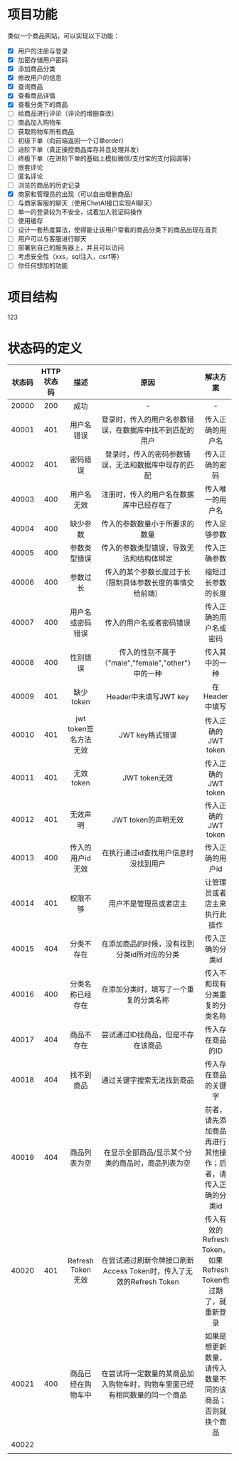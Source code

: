 # 项目功能

类似⼀个商品网站，可以实现以下功能：

- [x] 用户的注册与登录
- [x] 加密存储用户密码
- [x] 添加商品分类
- [x] 修改用户的信息
- [x] 查询商品
- [x] 查看商品详情
- [x] 查看分类下的商品
- [ ] 给商品进行评论（评论的增删查改）
- [ ] 商品加入购物车
- [ ] 获取购物车所有商品
- [ ] 初级下单（向前端返回⼀个订单order）
- [ ] 进阶下单（真正操控商品库存并且处理并发）
- [ ] 终极下单（在进阶下单的基础上模拟微信/支付宝的支付回调等）
- [ ] 嵌套评论
- [ ] 匿名评论
- [ ] 浏览的商品的历史记录
- [x] 商家和管理员的出现（可以自由增删商品）
- [ ] 与商家客服的聊天（使用ChatAI接口实现AI聊天）
- [ ] 单⼀的登录较为不安全，试着加入验证码操作
- [ ] 使用缓存
- [ ] 设计⼀套热度算法，使得能让该用户常看的商品分类下的商品出现在首页
- [ ] 用户可以与客服进行聊天
- [ ] 部署到自己的服务器上，并且可以访问
- [ ] 考虑安全性（xxs，sql注入，csrf等）
- [ ] 你任何想加的功能

# 项目结构

123

#  状态码的定义

| 状态码 | HTTP状态码 |         描述          |                             原因                             |                           解决方案                           |
| :----: | :--------: | :-------------------: | :----------------------------------------------------------: | :----------------------------------------------------------: |
| 20000  |    200     |         成功          |                              -                               |                              -                               |
| 40001  |    401     |      用户名错误       |   登录时，传入的用户名参数错误，在数据库中找不到匹配的用户   |                       传入正确的用户名                       |
| 40002  |    401     |       密码错误        |     登录时，传入的密码参数错误，无法和数据库中现存的匹配     |                        传入正确的密码                        |
| 40003  |    400     |      用户名无效       |           注册时，传入的用户名在数据库中已经存在了           |                       传入唯一的用户名                       |
| 40004  |    400     |       缺少参数        |                传入的参数数量小于所要求的数量                |                         传入足够参数                         |
| 40005  |    400     |     参数类型错误      |           传入的参数类型错误，导致无法和结构体绑定           |                         传入正确参数                         |
| 40006  |    400     |       参数过长        |  传入的某个参数长度过于长（限制具体参数长度的事情交给前端）  |                      缩短过长参数的长度                      |
| 40007  |    400     |   用户名或密码错误    |                   传入的用户名或者密码错误                   |                    传入正确的用户名或密码                    |
| 40008  |    400     |       性别错误        |     传入的性别不属于（"male","female","other"）中的一种      |                        传入其中的一种                        |
| 40009  |    401     |       缺少token       |                    Header中未填写JWT key                     |                        在Header中填写                        |
| 40010  |    401     | jwt token签名方法无效 |                       JWT key格式错误                        |                     传入正确的JWT token                      |
| 40011  |    401     |       无效token       |                        JWT token无效                         |                     传入正确的JWT token                      |
| 40012  |    401     |       无效声明        |                     JWT token的声明无效                      |                     传入正确的JWT token                      |
| 40013  |    400     |   传入的用户id无效    |             在执行通过id查找用户信息时没找到用户             |                       传入正确的用户id                       |
| 40014  |    401     |       权限不够        |                    用户不是管理员或者店主                    |                 让管理员或者店主来执行此操作                 |
| 40015  |    404     |      分类不存在       |         在添加商品的时候，没有找到分类id所对应的分类         |                       传入正确的分类id                       |
| 40016  |    400     |   分类名称已经存在    |            在添加分类时，填写了一个重复的分类名称            |                传入不和现有分类重复的分类名称                |
| 40017  |    404     |      商品不存在       |              尝试通过ID找商品，但是不存在该商品              |                       传入存在商品的ID                       |
| 40018  |    404     |      找不到商品       |                  通过关键字搜索无法找到商品                  |                     传入存在商品的关键字                     |
| 40019  |    404     |     商品列表为空      |      在显示全部商品/显示某个分类的商品时，商品列表为空       |  前者，请先添加商品再进行其他操作；后者，请传入正确的分类id  |
| 40020  |    401     |   Refresh Token无效   | 在尝试通过刷新令牌接口刷新Access Token时，传入了无效的Refresh Token | 传入有效的Refresh Token。如果Refresh Token也过期了，就重新登录 |
| 40021  |    400     |  商品已经在购物车中   | 在尝试将一定数量的某商品加入购物车时，购物车里面已经有相同数量的同一个商品 |   如果是想更新数量，请传入数量不同的该商品；否则就换个商品   |
| 40022  |            |                       |                                                              |                                                              |
|        |            |                       |                                                              |                                                              |

